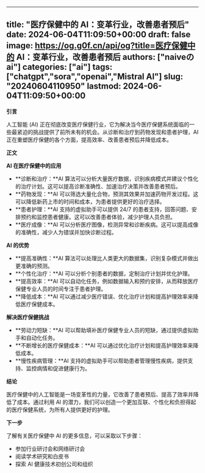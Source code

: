 
---
title: "医疗保健中的 AI：变革行业，改善患者预后"
date: 2024-06-04T11:09:50+00:00
draft: false
image: https://og.g0f.cn/api/og?title=医疗保健中的 AI：变革行业，改善患者预后
authors: ["naiveのai"]
categories: ["ai"]
tags: ["chatgpt","sora","openai","Mistral AI"]
slug: "20240604110950"
lastmod: 2024-06-04T11:09:50+00:00
---
**引言**

人工智能 (AI) 正在彻底改变医疗保健行业，它为解决当今医疗保健系统面临的一些最紧迫的挑战提供了前所未有的机会。从诊断和治疗到药物发现和患者护理，AI 正在重塑医疗保健的各个方面，提高效率、改善患者预后并降低成本。

**正文**

**AI 在医疗保健中的应用**

* **诊断和治疗：**AI 算法可以分析大量医疗数据，识别疾病模式并建议个性化的治疗计划。这可以提高诊断准确性、加速治疗决策并改善患者预后。
* **药物发现：**AI 可以筛选大量化合物，预测其效果并加速药物开发过程。这可以降低新药上市的时间和成本，为患者提供更好的治疗选择。
* **患者护理：**AI 支持的虚拟助手可以提供 24/7 的患者支持，回答问题、安排预约和监控患者健康。这可以改善患者体验，减少护理人员负担。
* **医疗成像：**AI 可以分析医疗图像，检测异常和诊断疾病。这可以提高成像的准确性，减少人为错误并加快诊断过程。

**AI 的优势**

* **提高准确性：**AI 算法可以处理比人类更大的数据集，识别复杂模式并做出更准确的预测。
* **个性化治疗：**AI 可以分析个别患者的数据，定制治疗计划并优化护理。
* **提高效率：**AI 可以自动化任务，例如数据输入和预约安排，从而释放医疗保健专业人员的时间专注于患者护理。
* **降低成本：**AI 可以通过减少医疗错误、优化治疗计划和提高护理效率来降低医疗保健成本。

**解决医疗保健挑战**

* **劳动力短缺：**AI 可以帮助填补医疗保健专业人员的短缺，通过提供虚拟助手和自动化任务。
* **不断增长的医疗保健成本：**AI 可以通过优化治疗计划和提高护理效率来降低成本。
* **慢性疾病管理：**AI 支持的虚拟助手可以帮助患者管理慢性疾病，提供支持、监控病情和促进健康行为。

**结论**

医疗保健中的人工智能是一场变革性的力量，它改善了患者预后、提高了效率并降低了成本。通过利用 AI 的潜力，我们可以创造一个更加互联、个性化和负担得起的医疗保健系统，为所有人提供更好的护理。

**下一步**

了解有关医疗保健中 AI 的更多信息，可以采取以下步骤：

* 参加行业研讨会和网络研讨会
* 阅读学术研究和白皮书
* 探索 AI 健康技术初创公司和组织